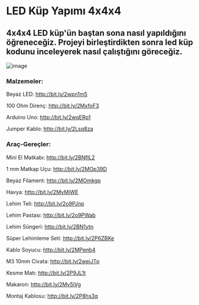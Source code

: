 # LED Küp Yapımı 4x4x4 #

## 4x4x4 LED küp'ün baştan sona nasıl yapıldığını öğreneceğiz. Projeyi birleştirdikten sonra led küp kodunu inceleyerek nasıl çalıştığını göreceğiz. ##

![image](https://user-images.githubusercontent.com/101178401/180149044-5c918b06-2f57-4736-bd43-ba15328f5c2e.png)

### **Malzemeler:** ###

Beyaz LED: http://bit.ly/2wpn1m5

100 Ohm Direnç: http://bit.ly/2MxfoF3

Arduino Uno: http://bit.ly/2wqERp1

Jumper Kablo: http://bit.ly/2Lsq8za


### **Araç-Gereçler:** ###

Mini El Matkabı: http://bit.ly/2BNfIL2

1 mm Matkap Uçu: http://bit.ly/2MOp39D

Beyaz Filament: http://bit.ly/2MOmkgp

Havya: http://bit.ly/2MvMiWE

Lehim Teli: http://bit.ly/2o9PJnp

Lehim Pastası: http://bit.ly/2o9PWab

Lehim Süngeri: http://bit.ly/2BN1ytn

Süper Lehimleme Seti: http://bit.ly/2P6ZBKe

Kablo Soyucu: http://bit.ly/2MPenb4

M3 10mm Civata: http://bit.ly/2wejJTp

Kesme Matı: http://bit.ly/2P9JL1t

Makaron: http://bit.ly/2Mv5iVg 

Montaj Kablosu: http://bit.ly/2P8hs3q
